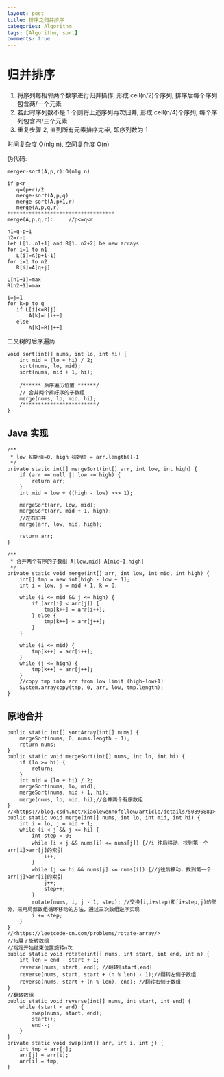 ```yaml
---
layout: post
title: 排序之归并排序
categories: Algorithm
tags: [Algorithm, sort]
comments: true
---
```



# 归并排序

1.  将序列每相邻两个数字进行归并操作, 形成 ceil(n/2)个序列, 排序后每个序列包含两/一个元素
2.  若此时序列数不是 1 个则将上述序列再次归并, 形成 ceil(n/4)个序列, 每个序列包含四/三个元素
3.  重复步骤 2, 直到所有元素排序完毕, 即序列数为 1

时间复杂度 O(nlg n), 空间复杂度 O(n)

伪代码:

    merger-sort(A,p,r):O(nlg n)
    
    if p<r
       q=(p+r)/2
       merge-sort(A,p,q)
       merge-sort(A,p+1,r)
       merge(A,p,q,r)
    ***********************************
    merge(A,p,q,r):     //p<=q<r
    
    n1=q-p+1
    n2=r-q
    let L[1..n1+1] and R[1..n2+2] be new arrays
    for i=1 to n1
       L[i]=A[p+i-1]
    for i=1 to n2
       R[i]=A[q+j]
    
    L[n1+1]=max
    R[n2+1]=max
    
    i=j=1
    for k=p to q
       if L[i]<=R[j]
           A[k]=L[i++]
       else
           A[k]=R[j++]

二叉树的后序遍历

    void sort(int[] nums, int lo, int hi) {
        int mid = (lo + hi) / 2;
        sort(nums, lo, mid);
        sort(nums, mid + 1, hi);

        /****** 后序遍历位置 ******/
        // 合并两个排好序的子数组
        merge(nums, lo, mid, hi);
        /************************/
    }

## Java 实现

    /**
     * low 初始值=0, high 初始值 = arr.length()-1
     */
    private static int[] mergeSort(int[] arr, int low, int high) {
        if (arr == null || low >= high) {
            return arr;
        }
        int mid = low + ((high - low) >>> 1);
    
        mergeSort(arr, low, mid);
        mergeSort(arr, mid + 1, high);
        //左右归并
        merge(arr, low, mid, high);
    
        return arr;
    }
    
    /**
     * 合并两个有序的子数组 A[low,mid] A[mid+1,high]
     */
    private static void merge(int[] arr, int low, int mid, int high) {
        int[] tmp = new int[high - low + 1];
        int i = low, j = mid + 1, k = 0;
    
        while (i <= mid && j <= high) {
            if (arr[i] < arr[j]) {
                tmp[k++] = arr[i++];
            } else {
                tmp[k++] = arr[j++];
            }
        }
    
        while (i <= mid) {
            tmp[k++] = arr[i++];
        }
        while (j <= high) {
            tmp[k++] = arr[j++];
        }
        //copy tmp into arr from low limit (high-low+1)
        System.arraycopy(tmp, 0, arr, low, tmp.length);
    }

## 原地合并

    public static int[] sortArray(int[] nums) {
        mergeSort(nums, 0, nums.length - 1);
        return nums;
    }
    public static void mergeSort(int[] nums, int lo, int hi) {
        if (lo >= hi) {
            return;
        }
        int mid = (lo + hi) / 2;
        mergeSort(nums, lo, mid);
        mergeSort(nums, mid + 1, hi);
        merge(nums, lo, mid, hi);//合并两个有序数组
    }
    //<https://blog.csdn.net/xiaolewennofollow/article/details/50896881>
    public static void merge(int[] nums, int lo, int mid, int hi) {
        int i = lo, j = mid + 1;
        while (i < j && j <= hi) {
            int step = 0;
            while (i < j && nums[i] <= nums[j]) {//i 往后移动，找到第一个arr[i]>arr[j]的索引
                i++;
            }
            while (j <= hi && nums[j] <= nums[i]) {//j往后移动，找到第一个arr[j]>arr[i]的索引
                j++;
                step++;
            }
            rotate(nums, i, j - 1, step); //交换[i,i+step)和[i+step,j)的部分，采用局部数组循环移动的方法，通过三次数组逆序实现
            i += step;
        }
    }
    //<https://leetcode-cn.com/problems/rotate-array/>
    //拓展了旋转数组
    //指定开始结束位置旋转n次
    public static void rotate(int[] nums, int start, int end, int n) {
        int len = end - start + 1;
        reverse(nums, start, end); //翻转[start,end]
        reverse(nums, start, start + (n % len) - 1);//翻转左侧子数组
        reverse(nums, start + (n % len), end); //翻转右侧子数组
    }
    //翻转数组
    public static void reverse(int[] nums, int start, int end) {
        while (start < end) {
            swap(nums, start, end);
            start++;
            end--;
        }
    }
    private static void swap(int[] arr, int i, int j) {
        int tmp = arr[j];
        arr[j] = arr[i];
        arr[i] = tmp;
    }
